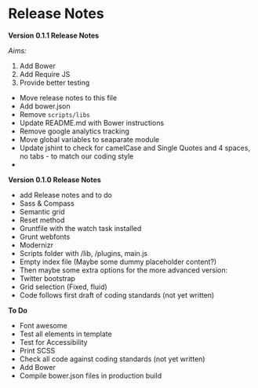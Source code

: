 # Release Notes

**Version 0.1.1 Release Notes**

*Aims:*
1. Add Bower
2. Add Require JS
3. Provide better testing 

* Move release notes to this file
* Add bower.json
* Remove `scripts/libs`
* Update README.md with Bower instructions
* Remove google analytics tracking
* Move global variables to seaparate module
* Update jshint to check for camelCase and Single Quotes and 4 spaces, no tabs - to match our coding style
* 

**Version 0.1.0 Release Notes**
* add Release notes and to do
* Sass & Compass
* Semantic grid
* Reset method 
* Gruntfile with the watch task installed
* Grunt webfonts
* Modernizr
* Scripts folder with /lib, /plugins, main.js
* Empty index file (Maybe some dummy placeholder content?)
* Then maybe some extra options for the more advanced version:
* Twitter bootstrap
* Grid selection (Fixed, fluid)
* Code follows first draft of coding standards (not yet written)

**To Do**
* Font awesome
* Test all elements in template
* Test for Accessibility
* Print SCSS
* Check all code against coding standards (not yet written)
* Add Bower
* Compile bower.json files in production build



